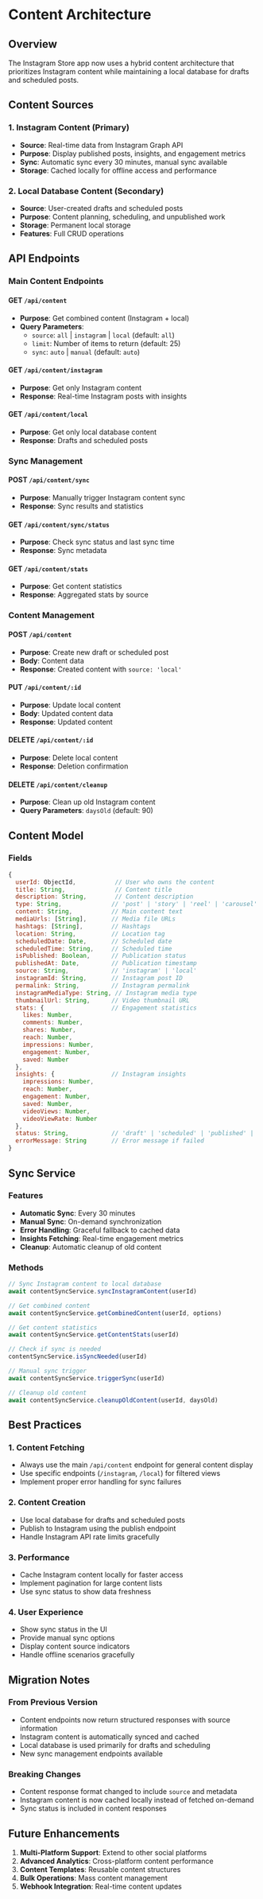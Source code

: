 # Content Architecture

## Overview

The Instagram Store app now uses a hybrid content architecture that prioritizes Instagram content while maintaining a local database for drafts and scheduled posts.

## Content Sources

### 1. Instagram Content (Primary)
- **Source**: Real-time data from Instagram Graph API
- **Purpose**: Display published posts, insights, and engagement metrics
- **Sync**: Automatic sync every 30 minutes, manual sync available
- **Storage**: Cached locally for offline access and performance

### 2. Local Database Content (Secondary)
- **Source**: User-created drafts and scheduled posts
- **Purpose**: Content planning, scheduling, and unpublished work
- **Storage**: Permanent local storage
- **Features**: Full CRUD operations

## API Endpoints

### Main Content Endpoints

#### GET `/api/content`
- **Purpose**: Get combined content (Instagram + local)
- **Query Parameters**:
  - `source`: `all` | `instagram` | `local` (default: `all`)
  - `limit`: Number of items to return (default: 25)
  - `sync`: `auto` | `manual` (default: `auto`)

#### GET `/api/content/instagram`
- **Purpose**: Get only Instagram content
- **Response**: Real-time Instagram posts with insights

#### GET `/api/content/local`
- **Purpose**: Get only local database content
- **Response**: Drafts and scheduled posts

### Sync Management

#### POST `/api/content/sync`
- **Purpose**: Manually trigger Instagram content sync
- **Response**: Sync results and statistics

#### GET `/api/content/sync/status`
- **Purpose**: Check sync status and last sync time
- **Response**: Sync metadata

#### GET `/api/content/stats`
- **Purpose**: Get content statistics
- **Response**: Aggregated stats by source

### Content Management

#### POST `/api/content`
- **Purpose**: Create new draft or scheduled post
- **Body**: Content data
- **Response**: Created content with `source: 'local'`

#### PUT `/api/content/:id`
- **Purpose**: Update local content
- **Body**: Updated content data
- **Response**: Updated content

#### DELETE `/api/content/:id`
- **Purpose**: Delete local content
- **Response**: Deletion confirmation

#### DELETE `/api/content/cleanup`
- **Purpose**: Clean up old Instagram content
- **Query Parameters**: `daysOld` (default: 90)

## Content Model

### Fields

```javascript
{
  userId: ObjectId,           // User who owns the content
  title: String,              // Content title
  description: String,        // Content description
  type: String,              // 'post' | 'story' | 'reel' | 'carousel'
  content: String,           // Main content text
  mediaUrls: [String],       // Media file URLs
  hashtags: [String],        // Hashtags
  location: String,          // Location tag
  scheduledDate: Date,       // Scheduled date
  scheduledTime: String,     // Scheduled time
  isPublished: Boolean,      // Publication status
  publishedAt: Date,         // Publication timestamp
  source: String,            // 'instagram' | 'local'
  instagramId: String,       // Instagram post ID
  permalink: String,         // Instagram permalink
  instagramMediaType: String, // Instagram media type
  thumbnailUrl: String,      // Video thumbnail URL
  stats: {                   // Engagement statistics
    likes: Number,
    comments: Number,
    shares: Number,
    reach: Number,
    impressions: Number,
    engagement: Number,
    saved: Number
  },
  insights: {                // Instagram insights
    impressions: Number,
    reach: Number,
    engagement: Number,
    saved: Number,
    videoViews: Number,
    videoViewRate: Number
  },
  status: String,            // 'draft' | 'scheduled' | 'published' | 'failed'
  errorMessage: String       // Error message if failed
}
```

## Sync Service

### Features
- **Automatic Sync**: Every 30 minutes
- **Manual Sync**: On-demand synchronization
- **Error Handling**: Graceful fallback to cached data
- **Insights Fetching**: Real-time engagement metrics
- **Cleanup**: Automatic cleanup of old content

### Methods

```javascript
// Sync Instagram content to local database
await contentSyncService.syncInstagramContent(userId)

// Get combined content
await contentSyncService.getCombinedContent(userId, options)

// Get content statistics
await contentSyncService.getContentStats(userId)

// Check if sync is needed
contentSyncService.isSyncNeeded(userId)

// Manual sync trigger
await contentSyncService.triggerSync(userId)

// Cleanup old content
await contentSyncService.cleanupOldContent(userId, daysOld)
```

## Best Practices

### 1. Content Fetching
- Always use the main `/api/content` endpoint for general content display
- Use specific endpoints (`/instagram`, `/local`) for filtered views
- Implement proper error handling for sync failures

### 2. Content Creation
- Use local database for drafts and scheduled posts
- Publish to Instagram using the publish endpoint
- Handle Instagram API rate limits gracefully

### 3. Performance
- Cache Instagram content locally for faster access
- Implement pagination for large content lists
- Use sync status to show data freshness

### 4. User Experience
- Show sync status in the UI
- Provide manual sync options
- Display content source indicators
- Handle offline scenarios gracefully

## Migration Notes

### From Previous Version
- Content endpoints now return structured responses with source information
- Instagram content is automatically synced and cached
- Local database is used primarily for drafts and scheduling
- New sync management endpoints available

### Breaking Changes
- Content response format changed to include `source` and metadata
- Instagram content is now cached locally instead of fetched on-demand
- Sync status is included in content responses

## Future Enhancements

1. **Multi-Platform Support**: Extend to other social platforms
2. **Advanced Analytics**: Cross-platform content performance
3. **Content Templates**: Reusable content structures
4. **Bulk Operations**: Mass content management
5. **Webhook Integration**: Real-time content updates 